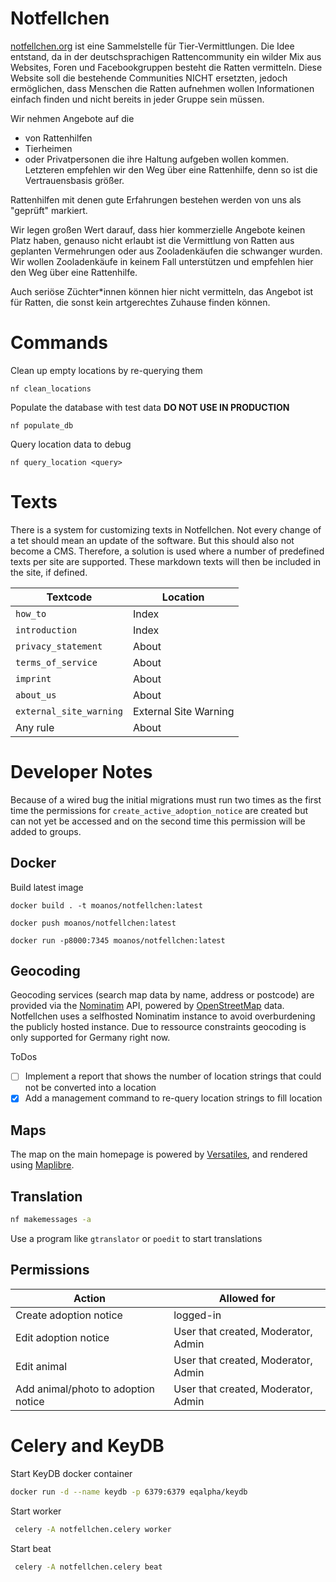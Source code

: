# Notfellchen

[notfellchen.org](https://notfellchen.org) ist eine Sammelstelle für Tier-Vermittlungen. Die Idee entstand, da in der
deutschsprachigen Rattencommunity ein wilder Mix aus Websites, Foren und Facebookgruppen besteht die Ratten vermitteln.
Diese Website soll die bestehende Communities NICHT ersetzten, jedoch ermöglichen, dass Menschen die Ratten aufnehmen
wollen Informationen einfach finden und nicht bereits in jeder Gruppe sein müssen.

Wir nehmen Angebote auf die

* von Rattenhilfen
* Tierheimen
* oder Privatpersonen die ihre Haltung aufgeben wollen
  kommen. Letzteren empfehlen wir den Weg über eine Rattenhilfe, denn so ist die Vertrauensbasis größer.

Rattenhilfen mit denen gute Erfahrungen bestehen werden von uns als "geprüft" markiert.

Wir legen großen Wert darauf, dass hier kommerzielle Angebote keinen Platz haben, genauso nicht erlaubt ist die
Vermittlung von Ratten aus geplanten Vermehrungen oder aus Zooladenkäufen die schwanger wurden. Wir wollen Zooladenkäufe
in keinem Fall unterstützen und empfehlen hier den Weg über eine Rattenhilfe.

Auch seriöse Züchter\*innen können hier nicht vermitteln, das Angebot ist für Ratten, die sonst kein artgerechtes
Zuhause finden können.

# Commands

Clean up empty locations by re-querying them

```shell
nf clean_locations
```

Populate the database with test data **DO NOT USE IN PRODUCTION**
```shell
nf populate_db
```

Query location data to debug
```shell
nf query_location <query>
```

# Texts

There is a system for customizing texts in Notfellchen. Not every change of a tet should mean an update of the software. But this should also not become a CMS.
Therefore, a solution is used where a number of predefined texts per site are supported. These markdown texts will then be included in the site, if defined.

| Textcode                | Location              |
|-------------------------|-----------------------|
| `how_to`                | Index                 |
| `introduction`          | Index                 |
| `privacy_statement`     | About                 |
| `terms_of_service`      | About                 |
| `imprint`               | About                 |
| `about_us`              | About                 |
| `external_site_warning` | External Site Warning |
| Any rule                | About                 |

# Developer Notes

Because of a wired bug the initial migrations must run two times as the first time the permissions
for `create_active_adoption_notice` are created but can not yet be accessed and on the second time this permission will
be added to groups.

## Docker

Build latest image

```
docker build . -t moanos/notfellchen:latest
```

```
docker push moanos/notfellchen:latest
```

```
docker run -p8000:7345 moanos/notfellchen:latest
```

## Geocoding

Geocoding services (search map data by name, address or postcode) are provided via the
[Nominatim](https://nominatim.org/) API, powered by [OpenStreetMap](https://openstreetmap.org) data. Notfellchen uses
a selfhosted Nominatim instance to avoid overburdening the publicly hosted instance. Due to ressource constraints
geocoding is only supported for Germany right now.

ToDos
* [ ] Implement a report that shows the number of location strings that could not be converted into a location
* [x] Add a management command to re-query location strings to fill location

## Maps

The map on the main homepage is powered by [Versatiles](https://versatiles.org), and rendered using [Maplibre](https://maplibre.org/).

## Translation

```zsh
nf makemessages -a
```

Use a program like `gtranslator` or `poedit` to start translations

## Permissions

| Action                              | Allowed for                         |
|-------------------------------------|-------------------------------------|
| Create adoption notice              | logged-in                           |
| Edit adoption notice                | User that created, Moderator, Admin |
| Edit animal                         | User that created, Moderator, Admin |
| Add animal/photo to adoption notice | User that created, Moderator, Admin |

# Celery and KeyDB

Start KeyDB docker container
```zsh
docker run -d --name keydb -p 6379:6379 eqalpha/keydb
```

Start worker
```zsh
 celery -A notfellchen.celery worker
```

Start beat
```zsh
 celery -A notfellchen.celery beat
```
